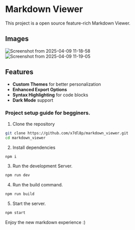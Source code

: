 # Markdown Viewer

This project is a open source feature-rich Markdown Viewer.

## Images
![Screenshot from 2025-04-09 11-18-58](https://github.com/user-attachments/assets/2abeb15e-28c2-4e2a-8651-50b0e9331711)
![Screenshot from 2025-04-09 11-19-05](https://github.com/user-attachments/assets/a9b357e2-12f0-41b6-a228-09ea04b772ce)


## Features
- **Custom Themes** for better personalization
- **Enhanced Export Options**
- **Syntax Highlighting** for code blocks
- **Dark Mode** support


### Project setup guide for begginers.

1. Clone the repository
```bash
git clone https://github.com/x7dl8p/markdown_viewer.git
cd markdown_viewer
```

2. Install dependencies
```bash
npm i
```

3. Run the development Server.
```bash
npm run dev
```


4. Run the build command.
```bash
npm run build
```

5. Start the server.
```bash
npm start
```

Enjoy the new markdown experience :)
